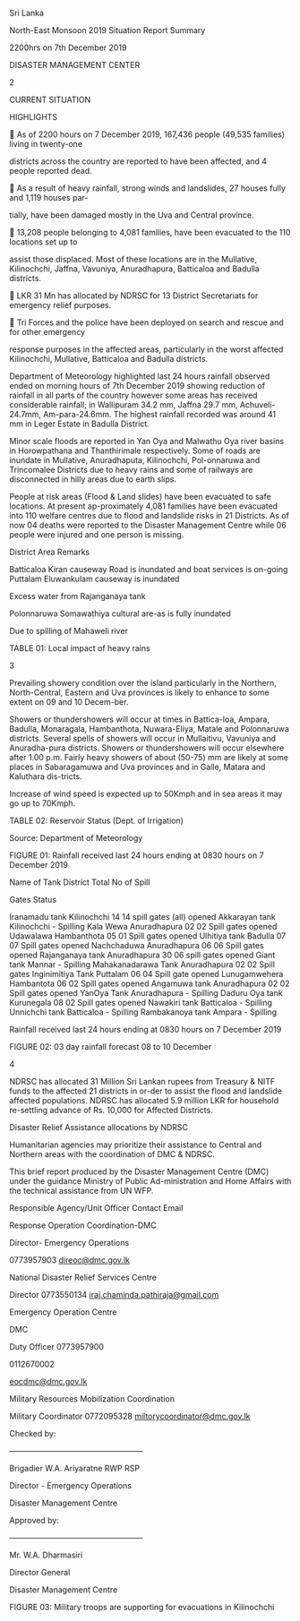 Sri Lanka

North-East Monsoon 2019 Situation Report Summary

2200hrs on 7th December 2019

DISASTER MANAGEMENT CENTER

2

CURRENT SITUATION

HIGHLIGHTS

 As of 2200 hours on 7 December 2019, 167,436 people (49,535 families) living in twenty-one

districts across the country are reported to have been affected, and 4 people reported dead.

 As a result of heavy rainfall, strong winds and landslides, 27 houses fully and 1,119 houses par-

tially, have been damaged mostly in the Uva and Central province.

 13,208 people belonging to 4,081 families, have been evacuated to the 110 locations set up to

assist those displaced. Most of these locations are in the Mullative, Kilinochchi, Jaffna, Vavuniya, Anuradhapura, Batticaloa and Badulla districts.

 LKR 31 Mn has allocated by NDRSC for 13 District Secretariats for emergency relief purposes.

 Tri Forces and the police have been deployed on search and rescue and for other emergency

response purposes in the affected areas, particularly in the worst affected Kilinochchi, Mullative, Batticaloa and Badulla districts.

Department of Meteorology highlighted last 24 hours rainfall observed ended on morning hours of 7th December 2019 showing reduction of rainfall in all parts of the country however some areas has received considerable rainfall; in Wallipuram 34.2 mm, Jaffna 29.7 mm, Achuveli-24.7mm, Am-para-24.6mm. The highest rainfall recorded was around 41 mm in Leger Estate in Badulla District.

Minor scale floods are reported in Yan Oya and Malwathu Oya river basins in Horowpathana and Thanthirimale respectively. Some of roads are inundate in Mullative, Anuradhaputa, Kilinochchi, Pol-onnaruwa and Trincomalee Districts due to heavy rains and some of railways are disconnected in hilly areas due to earth slips.

People at risk areas (Flood & Land slides) have been evacuated to safe locations. At present ap-proximately 4,081 families have been evacuated into 110 welfare centres due to flood and landslide risks in 21 Districts. As of now 04 deaths were reported to the Disaster Management Centre while 06 people were injured and one person is missing.

District Area Remarks

Batticaloa Kiran causeway Road is inundated and boat services is on-going Puttalam Eluwankulam causeway is inundated

Excess water from Rajanganaya tank

Polonnaruwa Somawathiya cultural are-as is fully inundated

Due to spilling of Mahaweli river

TABLE 01: Local impact of heavy rains

3

Prevailing showery condition over the island particularly in the Northern, North-Central, Eastern and Uva provinces is likely to enhance to some extent on 09 and 10 Decem-ber.

Showers or thundershowers will occur at times in Battica-loa, Ampara, Badulla, Monaragala, Hambanthota, Nuwara-Eliya, Matale and Polonnaruwa districts. Several spells of showers will occur in Mullaitivu, Vavuniya and Anuradha-pura districts. Showers or thundershowers will occur elsewhere after 1.00 p.m. Fairly heavy showers of about (50-75) mm are likely at some places in Sabaragamuwa and Uva provinces and in Galle, Matara and Kaluthara dis-tricts.

Increase of wind speed is expected up to 50Kmph and in sea areas it may go up to 70Kmph.

TABLE 02: Reservoir Status (Dept. of Irrigation)

Source: Department of Meteorology

FIGURE 01: Rainfall received last 24 hours ending at 0830 hours on 7 December 2019

Name of Tank District Total No of Spill

Gates Status

Iranamadu tank Kilinochchi 14 14 spill gates (all) opened Akkarayan tank Kilinochchi - Spilling Kala Wewa Anuradhapura 02 02 Spill gates opened Udawalawa Hambanthota 05 01 Spill gates opened Ulhitiya tank Badulla 07 07 Spill gates opened Nachchaduwa Anuradhapura 06 06 Spill gates opened Rajanganaya tank Anuradhapura 30 06 spill gates opened Giant tank Mannar - Spilling Mahakanadarawa Tank Anuradhapura 02 02 Spill gates Inginimitiya Tank Puttalam 06 04 Spill gate opened Lunugamwehera Hambantota 06 02 Spill gates opened Angamuwa tank Anuradhapura 02 02 Spill gates opened YanOya Tank Anuradhapura - Spilling Daduru Oya tank Kurunegala 08 02 Spill gates opened Nawakiri tank Batticaloa - Spilling Unnichchi tank Batticaloa - Spilling Rambakanoya tank Ampara - Spilling

Rainfall received last 24 hours ending at 0830 hours on 7 December 2019

FIGURE 02: 03 day rainfall forecast 08 to 10 December

4

NDRSC has allocated 31 Million Sri Lankan rupees from Treasury & NITF funds to the affected 21 districts in or-der to assist the flood and landslide affected populations. NDRSC has allocated 5.9 million LKR for household re-settling advance of Rs. 10,000 for Affected Districts.

Disaster Relief Assistance allocations by NDRSC

Humanitarian agencies may prioritize their assistance to Central and Northern areas with the coordination of DMC & NDRSC.

This brief report produced by the Disaster Management Centre (DMC) under the guidance Ministry of Public Ad-ministration and Home Affairs with the technical assistance from UN WFP.

Responsible Agency/Unit Officer Contact Email

Response Operation Coordination-DMC

Director- Emergency Operations

0773957903 direoc@dmc.gov.lk

National Disaster Relief Services Centre

Director 0773550134 iraj.chaminda.pathiraja@gmail.com

Emergency Operation Centre

DMC

Duty Officer 0773957900

0112670002

eocdmc@dmc.gov.lk

Military Resources Mobilization Coordination

Military Coordinator 0772095328 miltorycoordinator@dmc.gov.lk

Checked by:

—————————————————

Brigadier W.A. Ariyaratne RWP RSP

Director - Emergency Operations

Disaster Management Centre

Approved by:

—————————————————

Mr. W.A. Dharmasiri

Director General

Disaster Management Centre

FIGURE 03: Military troops are supporting for evacuations in Kilinochchi